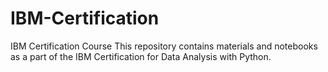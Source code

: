 # IBM-Certification
IBM Certification Course
This repository contains materials and notebooks as a part of the IBM Certification for Data Analysis with Python.
